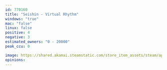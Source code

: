 ```yaml
---
id: 770160
title: "Seishin - Virtual Rhythm"
windows: "true"
mac: "false"
linux: false
positive: 4
negative: 3
estimated_owners: "0 - 20000"
peak_ccu: 0

image: https://shared.akamai.steamstatic.com/store_item_assets/steam/apps/770160/header.jpg?t=1522214360
opinions:
---
```

